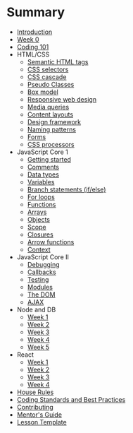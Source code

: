 # Summary

* [Introduction](README.md)
* [Week 0](lesson0.md)
* [Coding 101](/coding-101.md)
* HTML/CSS
  * [Semantic HTML tags](/html-css/semantic-tags.md)
  * [CSS selectors](/html-css/css-selectors.md)
  * [CSS cascade](html-css/cascade.md)
  * [Pseudo Classes](/html-css/pseudo-classes.md)
  * [Box model](/html-css/box-model.md)
  * [Responsive web design](/html-css/responsive-web-design.md)
  * [Media queries](/html-css/media-queries.md)
  * [Content layouts](/html-css/content-layouts.md)
  * [Design framework](/html-css/design-frameworks.md)
  * [Naming patterns](/html-css/naming-patterns.md)
  * [Forms](/html-css/forms.md)
  * [CSS processors](/html-css/css-processors.md)
* JavaScript Core 1
  * [Getting started](/js-core/getting-started.md)
  * [Comments](/js-core/comments.md)
  * [Data types](/js-core/data-types.md)
  * [Variables](/js-core/variables.md)
  * [Branch statements (if/else)](/js-core/branch-statements.md)
  * [For loops](/js-core/for-loops.md)
  * [Functions](/js-core/functions.md)
  * [Arrays](/js-core/arrays.md)
  * [Objects](/js-core/objects.md)
  * [Scope](/js-core/scope.md)
  * [Closures](/js-core/closures.md)
  * [Arrow functions](/js-core/arrow-functions.md)
  * [Context](/js-core/context.md)
* JavaScript Core II
  * [Debugging](/js-core-2/debugging.md)
  * [Callbacks](/js-core-2/callbacks.md)
  * [Testing](/js-core-2/testing.md)
  * [Modules](/js-core-2/modules.md)
  * [The DOM](/js-core-2/dom.md)
  * [AJAX](/js-core-2/ajax.md)
* Node and DB
    * [Week 1](/node-db/lesson1.md)
    * [Week 2](/node-db/lesson2.md)
    * [Week 3](/node-db/lesson3.md)
    * [Week 4](/node-db/lesson4.md)
    * [Week 5](/node-db/lesson5.md)
* React
  * [Week 1](/react/lesson1.md)
  * [Week 2](/react/lesson2.md)
  * [Week 3](/react/lesson3.md)
  * [Week 4](/react/lesson4.md)
* [House Rules](house-rules.md)
* [Coding Standards and Best Practices](PRACTICES.md)
* [Contributing](CONTRIBUTING.md)
* [Mentor's Guide](mentors-guide.md)
* [Lesson Template](lesson-template.md)
